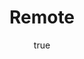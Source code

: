 ---
title: "Remote"
bookCover: "/assets/book-covers/remote.jpg"
slug: "remote"
bookAuthor: "David Heinemeier Hansson"
rating: 10
done: false
tags: []
detailedNotes: false
amazonLink: ""
author:
  name: Rico Trebeljahr
  picture: "/assets/blog/profile.jpeg"
---